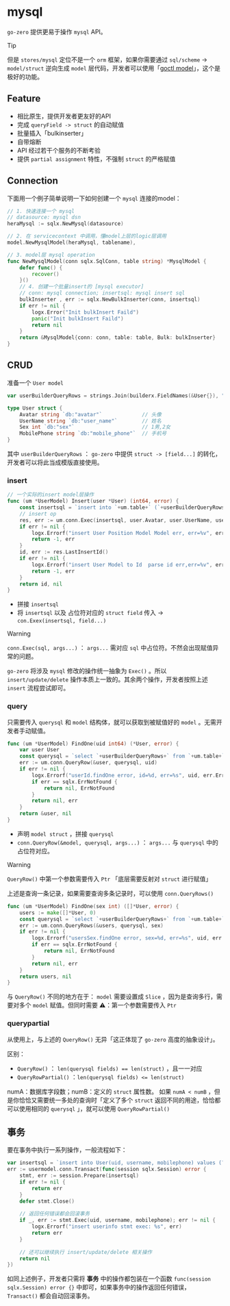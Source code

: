 # mysql

`go-zero` 提供更易于操作 `mysql` API。

> [!TIP]
> 但是  `stores/mysql` 定位不是一个 `orm` 框架，如果你需要通过 `sql/scheme` -> `model/struct` 逆向生成 `model` 层代码，开发者可以使用「[goctl model](https://www.yuque.com/tal-tech/go-zero/nkg20f)」，这个是极好的功能。



## Feature

- 相比原生，提供开发者更友好的API
- 完成 `queryField -> struct` 的自动赋值
- 批量插入「bulkinserter」
- 自带熔断
- API 经过若干个服务的不断考验
- 提供 `partial assignment` 特性，不强制 `struct` 的严格赋值



## Connection
下面用一个例子简单说明一下如何创建一个 `mysql` 连接的model：
```go
// 1. 快速连接一个 mysql
// datasource: mysql dsn
heraMysql := sqlx.NewMysql(datasource)

// 2. 在 servicecontext 中调用，懂model上层的logic层调用
model.NewMysqlModel(heraMysql, tablename),

// 3. model层 mysql operation
func NewMysqlModel(conn sqlx.SqlConn, table string) *MysqlModel {
	defer func() {
		recover()
	}()
    // 4. 创建一个批量insert的 [mysql executor]
    // conn: mysql connection; insertsql: mysql insert sql
	bulkInserter , err := sqlx.NewBulkInserter(conn, insertsql)
	if err != nil {
		logx.Error("Init bulkInsert Faild")
		panic("Init bulkInsert Faild")
		return nil
	}
	return &MysqlModel{conn: conn, table: table, Bulk: bulkInserter}
}
```


## CRUD

准备一个 `User model`
```go
var userBuilderQueryRows = strings.Join(builderx.FieldNames(&User{}), ",")

type User struct {
    Avatar string `db:"avatar"` 			// 头像
    UserName string `db:"user_name"` 		// 姓名
    Sex int `db:"sex"` 						// 1男,2女
    MobilePhone string `db:"mobile_phone"` 	// 手机号
}
```
其中 `userBuilderQueryRows` ： `go-zero` 中提供 `struct -> [field...]` 的转化，开发者可以将此当成模版直接使用。
### insert
```go
// 一个实际的insert model层操作
func (um *UserModel) Insert(user *User) (int64, error) {
    const insertsql = `insert into `+um.table+` (`+userBuilderQueryRows+`) values(?, ?, ?)`
    // insert op
    res, err := um.conn.Exec(insertsql, user.Avatar, user.UserName, user.Sex, user.MobilePhone)
    if err != nil {
        logx.Errorf("insert User Position Model Model err, err=%v", err)
        return -1, err
    }
    id, err := res.LastInsertId()
    if err != nil {
        logx.Errorf("insert User Model to Id  parse id err,err=%v", err)
        return -1, err
    }
    return id, nil
}
```

- 拼接 `insertsql`
- 将 `insertsql` 以及 占位符对应的 `struct field` 传入 -> `con.Exex(insertsql, field...)`


> [!WARNING]
> `conn.Exec(sql, args...)` ： `args...` 需对应 `sql` 中占位符。不然会出现赋值异常的问题。


`go-zero` 将涉及 `mysql` 修改的操作统一抽象为 `Exec()` 。所以 `insert/update/delete` 操作本质上一致的。其余两个操作，开发者按照上述 `insert` 流程尝试即可。


### query


只需要传入 `querysql` 和 `model` 结构体，就可以获取到被赋值好的 `model` 。无需开发者手动赋值。
```go
func (um *UserModel) FindOne(uid int64) (*User, error) {
    var user User
    const querysql = `select `+userBuilderQueryRows+` from `+um.table+` where id=? limit 1`
    err := um.conn.QueryRow(&user, querysql, uid)
    if err != nil {
        logx.Errorf("userId.findOne error, id=%d, err=%s", uid, err.Error())
        if err == sqlx.ErrNotFound {
            return nil, ErrNotFound
        }
        return nil, err
    }
    return &user, nil
}
```

- 声明 `model struct` ，拼接 `querysql`
- `conn.QueryRow(&model, querysql, args...)` ： `args...` 与 `querysql` 中的占位符对应。



> [!WARNING]
> `QueryRow()` 中第一个参数需要传入 `Ptr` 「底层需要反射对 `struct` 进行赋值」

上述是查询一条记录，如果需要查询多条记录时，可以使用 `conn.QueryRows()`
```go
func (um *UserModel) FindOne(sex int) ([]*User, error) {
    users := make([]*User, 0)
    const querysql = `select `+userBuilderQueryRows+` from `+um.table+` where sex=?`
    err := um.conn.QueryRows(&users, querysql, sex)
    if err != nil {
        logx.Errorf("usersSex.findOne error, sex=%d, err=%s", uid, err.Error())
        if err == sqlx.ErrNotFound {
            return nil, ErrNotFound
        }
        return nil, err
    }
    return users, nil
}
```
与 `QueryRow()` 不同的地方在于： `model` 需要设置成 `Slice` ，因为是查询多行，需要对多个 `model` 赋值。但同时需要 ⚠️：第一个参数需要传入 `Ptr`

### querypartial


从使用上，与上述的 `QueryRow()` 无异「这正体现了 `go-zero` 高度的抽象设计」。


区别：

- `QueryRow()` ： `len(querysql fields) == len(struct)` ，且一一对应
- `QueryRowPartial()` ：`len(querysql fields) <= len(struct)`



numA：数据库字段数；numB：定义的 `struct` 属性数。
如果 `numA < numB` ，但是你恰恰又需要统一多处的查询时「定义了多个 `struct` 返回不同的用途，恰恰都可以使用相同的 `querysql` 」，就可以使用 `QueryRowPartial()`


## 事务


要在事务中执行一系列操作，一般流程如下：
```go
var insertsql = `insert into User(uid, username, mobilephone) values (?, ?, ?)`
err := usermodel.conn.Transact(func(session sqlx.Session) error {
    stmt, err := session.Prepare(insertsql)
    if err != nil {
        return err
    }
    defer stmt.Close()
    
    // 返回任何错误都会回滚事务
    if _, err := stmt.Exec(uid, username, mobilephone); err != nil {
        logx.Errorf("insert userinfo stmt exec: %s", err)
        return err
    }
    
    // 还可以继续执行 insert/update/delete 相关操作
    return nil
})
```
如同上述例子，开发者只需将 **事务** 中的操作都包装在一个函数 `func(session sqlx.Session) error {}` 中即可，如果事务中的操作返回任何错误， `Transact()` 都会自动回滚事务。
